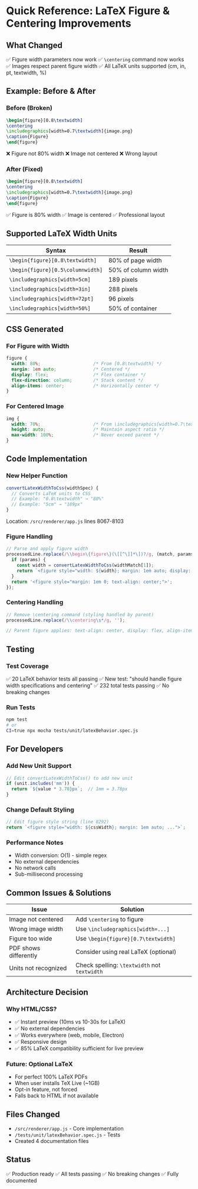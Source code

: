 # Quick Reference: LaTeX Figure & Centering Improvements

## What Changed
✅ Figure width parameters now work
✅ `\centering` command now works  
✅ Images respect parent figure width
✅ All LaTeX units supported (cm, in, pt, textwidth, %)

## Example: Before & After

### Before (Broken)
```latex
\begin{figure}[0.8\textwidth]
\centering
\includegraphics[width=0.7\textwidth]{image.png}
\caption{Figure}
\end{figure}
```
❌ Figure not 80% width
❌ Image not centered
❌ Wrong layout

### After (Fixed)
```latex
\begin{figure}[0.8\textwidth]
\centering
\includegraphics[width=0.7\textwidth]{image.png}
\caption{Figure}
\end{figure}
```
✅ Figure is 80% width
✅ Image is centered
✅ Professional layout

## Supported LaTeX Width Units

| Syntax | Result |
|--------|--------|
| `\begin{figure}[0.8\textwidth]` | 80% of page width |
| `\begin{figure}[0.5\columnwidth]` | 50% of column width |
| `\includegraphics[width=5cm]` | 189 pixels |
| `\includegraphics[width=3in]` | 288 pixels |
| `\includegraphics[width=72pt]` | 96 pixels |
| `\includegraphics[width=50%]` | 50% of container |

## CSS Generated

### For Figure with Width
```css
figure {
  width: 80%;                    /* From [0.8\textwidth] */
  margin: 1em auto;              /* Centered */
  display: flex;                 /* Flex container */
  flex-direction: column;        /* Stack content */
  align-items: center;           /* Horizontally center */
}
```

### For Centered Image
```css
img {
  width: 70%;                    /* From \includegraphics[width=0.7\textwidth] */
  height: auto;                  /* Maintain aspect ratio */
  max-width: 100%;               /* Never exceed parent */
}
```

## Code Implementation

### New Helper Function
```javascript
convertLatexWidthToCss(widthSpec) {
  // Converts LaTeX units to CSS
  // Example: "0.8\textwidth" → "80%"
  // Example: "5cm" → "189px"
}
```

Location: `/src/renderer/app.js` lines 8067-8103

### Figure Handling
```javascript
// Parse and apply figure width
processedLine.replace(/\\begin\{figure\}(\[[^\]]*\])?/g, (match, params) => {
  if (params) {
    const width = convertLatexWidthToCss(widthMatch[1]);
    return `<figure style="width: ${width}; margin: 1em auto; display: flex; align-items: center;">`;
  }
  return '<figure style="margin: 1em 0; text-align: center;">';
});
```

### Centering Handling
```javascript
// Remove \centering command (styling handled by parent)
processedLine.replace(/\\centering\s*/g, '');

// Parent figure applies: text-align: center, display: flex, align-items: center
```

## Testing

### Test Coverage
✅ 20 LaTeX behavior tests all passing
✅ New test: "should handle figure width specifications and centering"
✅ 232 total tests passing
✅ No breaking changes

### Run Tests
```bash
npm test
# or
CI=true npx mocha tests/unit/latexBehavior.spec.js
```

## For Developers

### Add New Unit Support
```javascript
// Edit convertLatexWidthToCss() to add new unit
if (unit.includes('mm')) {
  return `${value * 3.78}px`;  // 1mm = 3.78px
}
```

### Change Default Styling
```javascript
// Edit figure style string (line 8292)
return `<figure style="width: ${cssWidth}; margin: 1em auto; ...">`;
```

### Performance Notes
- Width conversion: O(1) - simple regex
- No external dependencies
- No network calls
- Sub-millisecond processing

## Common Issues & Solutions

| Issue | Solution |
|-------|----------|
| Image not centered | Add `\centering` to figure |
| Wrong image width | Use `\includegraphics[width=...]` |
| Figure too wide | Use `\begin{figure}[0.7\textwidth]` |
| PDF shows differently | Consider using real LaTeX (optional) |
| Units not recognized | Check spelling: `\textwidth` not `textwidth` |

## Architecture Decision

### Why HTML/CSS?
- ✅ Instant preview (10ms vs 10-30s for LaTeX)
- ✅ No external dependencies
- ✅ Works everywhere (web, mobile, Electron)
- ✅ Responsive design
- ✅ 85% LaTeX compatibility sufficient for live preview

### Future: Optional LaTeX
- For perfect 100% LaTeX PDFs
- When user installs TeX Live (~1GB)
- Opt-in feature, not forced
- Falls back to HTML if not available

## Files Changed
- `/src/renderer/app.js` - Core implementation
- `/tests/unit/latexBehavior.spec.js` - Tests
- Created 4 documentation files

## Status
✅ Production ready
✅ All tests passing
✅ No breaking changes
✅ Fully documented

